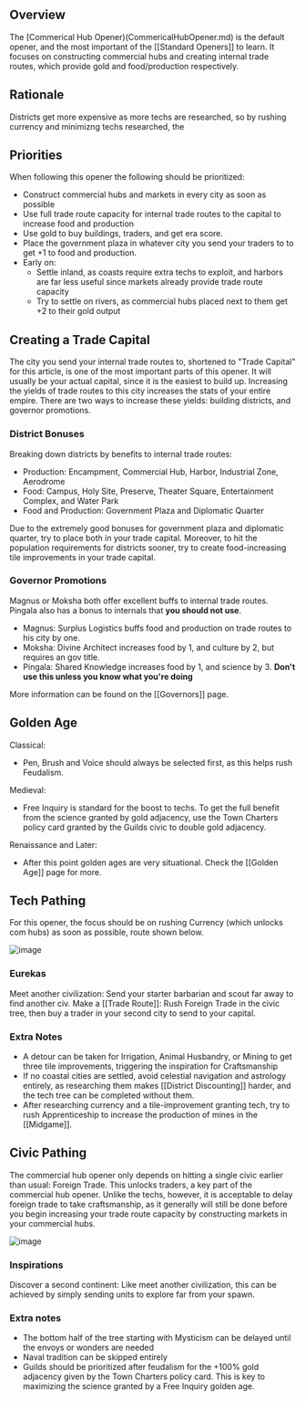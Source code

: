 ## Overview
The [Commerical Hub Opener)(CommericalHubOpener.md) is the default opener, and the most important of the [[Standard Openers]] to learn. It focuses on constructing commercial hubs and creating internal trade routes, which provide gold and food/production respectively.

## Rationale
Districts get more expensive as more techs are researched, so by rushing currency and minimizng techs researched, the 

## Priorities
When following this opener the following should be prioritized:
- Construct commercial hubs and markets in every city as soon as possible
- Use full trade route capacity for internal trade routes to the capital to increase food and production
- Use gold to buy buildings, traders, and get era score.
- Place the government plaza in whatever city you send your traders to to get +1 to food and production.
- Early on:
    - Settle inland, as coasts require extra techs to exploit, and harbors are far less useful since markets already provide trade route capacity
    - Try to settle on rivers, as commercial hubs placed next to them get +2 to their gold output

## Creating a Trade Capital
The city you send your internal trade routes to, shortened to "Trade Capital" for this article, is one of the most important parts of this opener. It will usually be your actual capital, since it is the easiest to build up. Increasing the yields of trade routes to this city increases the stats of your entire empire. There are two ways to increase these yields: building districts, and governor promotions.

### District Bonuses
Breaking down districts by benefits to internal trade routes:
- Production: Encampment, Commercial Hub, Harbor, Industrial Zone, Aerodrome
- Food: Campus, Holy Site, Preserve, Theater Square, Entertainment Complex, and Water Park
- Food and Production: Government Plaza and Diplomatic Quarter

Due to the extremely good bonuses for government plaza and diplomatic quarter, try to place both in your trade capital. Moreover, to hit the population requirements for districts sooner, try to create food-increasing tile improvements in your trade capital.

### Governor Promotions
Magnus or Moksha both offer excellent buffs to internal trade routes. Pingala also has a bonus to internals that **you should not use**.
- Magnus: Surplus Logistics buffs food and production on trade routes to his city by one. 
- Moksha: Divine Architect increases food by 1, and culture by 2, but requires an gov title.
- Pingala: Shared Knowledge increases food by 1, and science by 3. **Don't use this unless you know what you're doing**

More information can be found on the [[Governors]] page.

## Golden Age
Classical:
- Pen, Brush and Voice should always be selected first, as this helps rush Feudalism.

Medieval:
- Free Inquiry is standard for the boost to techs. To get the full benefit from the science granted by gold adjacency, use the Town Charters policy card granted by the Guilds civic to double gold adjacency.

Renaissance and Later:
- After this point golden ages are very situational. Check the [[Golden Age]] page for more.

## Tech Pathing
For this opener, the focus should be on rushing Currency (which unlocks com hubs) as soon as possible, route shown below.

![image](https://github.com/user-attachments/assets/7d123a6a-c63a-4c84-9a06-21854a0aa480)

### Eurekas
Meet another civilization: Send your starter barbarian and scout far away to find another civ.
Make a [[Trade Route]]: Rush Foreign Trade in the civic tree, then buy a trader in your second city to send to your capital.

### Extra Notes
- A detour can be taken for Irrigation, Animal Husbandry, or Mining to get three tile improvements, triggering the inspiration for Craftsmanship
- If no coastal cities are settled, avoid celestial navigation and astrology entirely, as researching them makes [[District Discounting]] harder, and the tech tree can be completed without them.
- After researching currency and a tile-improvement granting tech, try to rush Apprenticeship to increase the production of mines in the [[Midgame]].

## Civic Pathing
The commercial hub opener only depends on hitting a single civic earlier than usual: Foreign Trade. This unlocks traders, a key part of the commercial hub opener. Unlike the techs, however, it is acceptable to delay foreign trade to take craftsmanship, as it generally will still be done before you begin increasing your trade route capacity by constructing markets in your commercial hubs.

![image](https://github.com/user-attachments/assets/d734afd2-1f48-4c5e-8471-103ba70d9198)

### Inspirations
Discover a second continent: Like meet another civilization, this can be achieved by simply sending units to explore far from your spawn.

### Extra notes
- The bottom half of the tree starting with Mysticism can be delayed until the envoys or wonders are needed
- Naval tradition can be skipped entirely
- Guilds should be prioritized after feudalism for the +100% gold adjacency given by the Town Charters policy card. This is key to maximizing the science granted by a Free Inquiry golden age.
